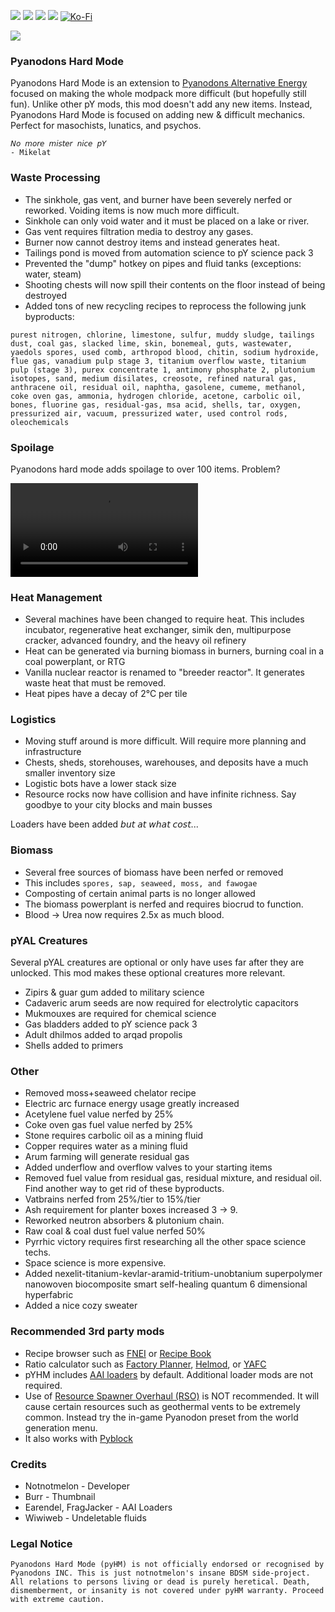 [![](https://img.shields.io/badge/dynamic/json?color=orange&label=Factorio&query=downloads_count&suffix=%20downloads&url=https%3A%2F%2Fmods.factorio.com%2Fapi%2Fmods%2Fpyhardmode&style=for-the-badge)](https://mods.factorio.com/mod/pyhardmode) [![](https://img.shields.io/badge/Discord-Community-blue?style=for-the-badge)](https://discord.gg/SBHM3h5Utj) [![](https://img.shields.io/github/issues/notnotmelon/pyhardmode?label=Bug%20Reports&style=for-the-badge)](https://github.com/notnotmelon/pyhardmode/issues) [![](https://img.shields.io/github/issues-pr/notnotmelon/pyhardmode?label=Pull%20Requests&style=for-the-badge)](https://github.com/notnotmelon/pyhardmode/pulls) [![Ko-Fi](https://img.shields.io/badge/Ko--fi-support%20me-ff5e5b?logo=kofi&logoColor=white&style=for-the-badge)](https://ko-fi.com/notnotmelon)

![](https://raw.githubusercontent.com/notnotmelon/pyhardmode/fee69e05cfd8fea0464ae2189dfb286537c26cc3/banner.png)

### Pyanodons Hard Mode

Pyanodons Hard Mode is an extension to [Pyanodons Alternative Energy](https://mods.factorio.com/mod/pyalternativeenergy) focused on making the whole modpack more difficult (but hopefully still fun). Unlike other pY mods, this mod doesn't add any new items. Instead, Pyanodons Hard Mode is focused on adding new & difficult mechanics. Perfect for masochists, lunatics, and psychos.

    𝘕𝘰 𝘮𝘰𝘳𝘦 𝘮𝘪𝘴𝘵𝘦𝘳 𝘯𝘪𝘤𝘦 𝘱𝘠
    - Mikelat

### Waste Processing

- The sinkhole, gas vent, and burner have been severely nerfed or reworked. Voiding items is now much more difficult.
- Sinkhole can only void water and it must be placed on a lake or river.
- Gas vent requires filtration media to destroy any gases.
- Burner now cannot destroy items and instead generates heat.
- Tailings pond is moved from automation science to pY science pack 3
- Prevented the "dump" hotkey on pipes and fluid tanks (exceptions: water, steam)
- Shooting chests will now spill their contents on the floor instead of being destroyed
- Added tons of new recycling recipes to reprocess the following junk byproducts:

```purest nitrogen, chlorine, limestone, sulfur, muddy sludge, tailings dust, coal gas, slacked lime, skin, bonemeal, guts, wastewater, yaedols spores, used comb, arthropod blood, chitin, sodium hydroxide, flue gas, vanadium pulp stage 3, titanium overflow waste, titanium pulp (stage 3), purex concentrate 1, antimony phosphate 2, plutonium isotopes, sand, medium disilates, creosote, refined natural gas, anthracene oil, residual oil, naphtha, gasolene, cumeme, methanol, coke oven gas, ammonia, hydrogen chloride, acetone, carbolic oil, bones, fluorine gas, residual-gas, msa acid, shells, tar, oxygen, pressurized air, vacuum, pressurized water, used control rods, oleochemicals```

### Spoilage

Pyanodons hard mode adds spoilage to over 100 items. Problem?

![](https://files.catbox.moe/zzhrtl.mp4)

### Heat Management

- Several machines have been changed to require heat. This includes incubator, regenerative heat exchanger, simik den, multipurpose cracker, advanced foundry, and the heavy oil refinery
- Heat can be generated via burning biomass in burners, burning coal in a coal powerplant, or RTG
- Vanilla nuclear reactor is renamed to "breeder reactor". It generates waste heat that must be removed.
- Heat pipes have a decay of 2°C per tile

### Logistics

- Moving stuff around is more difficult. Will require more planning and infrastructure
- Chests, sheds, storehouses, warehouses, and deposits have a much smaller inventory size
- Logistic bots have a lower stack size
- Resource rocks now have collision and have infinite richness. Say goodbye to your city blocks and main busses

Loaders have been added 𝘣𝘶𝘵 𝘢𝘵 𝘸𝘩𝘢𝘵 𝘤𝘰𝘴𝘵...

### Biomass

- Several free sources of biomass have been nerfed or removed
- This includes `spores, sap, seaweed, moss, and fawogae`
- Composting of certain animal parts is no longer allowed
- The biomass powerplant is nerfed and requires biocrud to function.
- Blood -> Urea now requires 2.5x as much blood.

### pYAL Creatures

Several pYAL creatures are optional or only have uses far after they are unlocked. This mod makes these optional creatures more relevant.

- Zipirs & guar gum added to military science
- Cadaveric arum seeds are now required for electrolytic capacitors
- Mukmouxes are required for chemical science
- Gas bladders added to pY science pack 3
- Adult dhilmos added to arqad propolis
- Shells added to primers

### Other

- Removed moss+seaweed chelator recipe
- Electric arc furnace energy usage greatly increased
- Acetylene fuel value nerfed by 25%
- Coke oven gas fuel value nerfed by 25%
- Stone requires carbolic oil as a mining fluid
- Copper requires water as a mining fluid
- Arum farming will generate residual gas
- Added underflow and overflow valves to your starting items
- Removed fuel value from residual gas, residual mixture, and residual oil. Find another way to get rid of these byproducts.
- Vatbrains nerfed from 25%/tier to 15%/tier
- Ash requirement for planter boxes increased 3 -> 9.
- Reworked neutron absorbers & plutonium chain.
- Raw coal & coal dust fuel value nerfed 50%
- Pyrrhic victory requires first researching all the other space science techs.
- Space science is more expensive.
- Added nexelit-titanium-kevlar-aramid-tritium-unobtanium superpolymer nanowoven biocomposite smart self-healing quantum 6 dimensional hyperfabric
- Added a nice cozy sweater

### Recommended 3rd party mods
- Recipe browser such as [FNEI](https://mods.factorio.com/mod/FNEI) or [Recipe Book](https://mods.factorio.com/mod/RecipeBook)
- Ratio calculator such as [Factory Planner](https://mods.factorio.com/mod/factoryplanner), [Helmod](https://mods.factorio.com/mod/helmod), or [YAFC](https://github.com/ShadowTheAge/yafc)
- pYHM includes [AAI loaders](https://mods.factorio.com/mod/aai-loaders) by default. Additional loader mods are not required.
- Use of [Resource Spawner Overhaul (RSO)](https://mods.factorio.com/mod/rso-mod) is NOT recommended.
It will cause certain resources such as geothermal vents to be extremely common.
Instead try the in-game Pyanodon preset from the world generation menu.
- It also works with [Pyblock](https://mods.factorio.com/mod/PyBlock)

### Credits

- Notnotmelon - Developer
- Burr - Thumbnail
- Earendel, FragJacker - AAI Loaders
- Wiwiweb - Undeletable fluids

### Legal Notice

```Pyanodons Hard Mode (pyHM) is not officially endorsed or recognised by Pyanodons INC. This is just notnotmelon's insane BDSM side-project. All relations to persons living or dead is purely heretical. Death, dismemberment, or insanity is not covered under pyHM warranty. Proceed with extreme caution.```